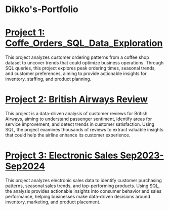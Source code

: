 # Dikko's-Portfolio

# [Project 1: Coffe_Orders_SQL_Data_Exploration](https://github.com/dikko34/Coffe-Orders-SQL-project.git)

This project analyzes customer ordering patterns from a coffee shop dataset to uncover trends that could optimize business operations. Through SQL queries, this project explores peak ordering times, seasonal trends, and customer preferences, aiming to provide actionable insights for inventory, staffing, and product planning.

# [Project 2: British Airways Review](https://github.com/dikko34/Ba-Reviews.git)

This project is a data-driven analysis of customer reviews for British Airways, aiming to understand passenger sentiment, identify areas for service improvement, and detect trends in customer satisfaction. Using SQL, the project examines thousands of reviews to extract valuable insights that could help the airline enhance its customer experience.

# [Project 3: Electronic Sales Sep2023-Sep2024](https://github.com/dikko34/Electronis-Sales-Sep2023-Sep2024.git)

This project analyzes electronic sales data to identify customer purchasing patterns, seasonal sales trends, and top-performing products. Using SQL, the analysis provides actionable insights into consumer behavior and sales performance, helping businesses make data-driven decisions around inventory, marketing, and product placement.

